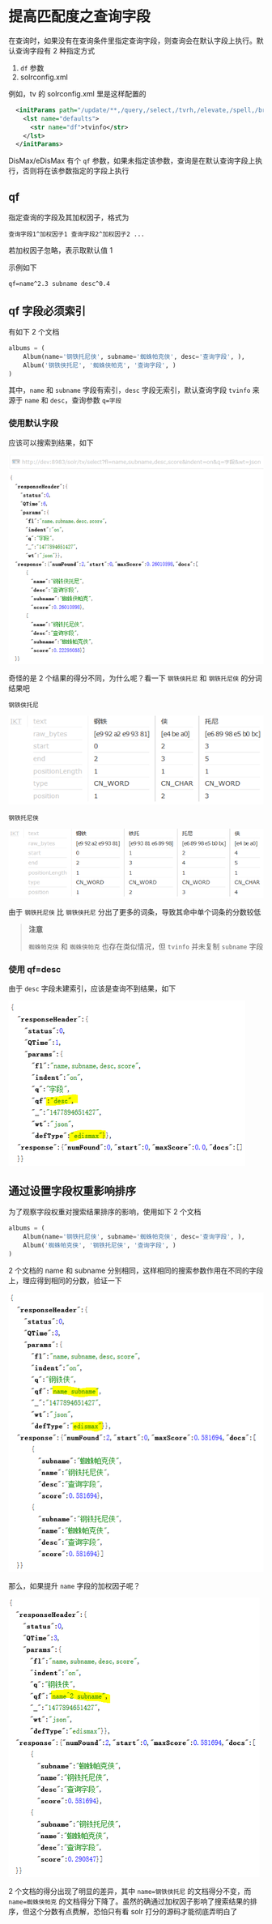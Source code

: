 # 提高匹配度之查询字段

在查询时，如果没有在查询条件里指定查询字段，则查询会在默认字段上执行。默认查询字段有 2 种指定方式

1. `df` 参数
2. solrconfig.xml

例如，tv 的 solrconfig.xml 里是这样配置的

```xml
  <initParams path="/update/**,/query,/select,/tvrh,/elevate,/spell,/browse">
    <lst name="defaults">
      <str name="df">tvinfo</str>
    </lst>
  </initParams>
```

DisMax/eDisMax 有个 `qf` 参数，如果未指定该参数，查询是在默认查询字段上执行，否则将在该参数指定的字段上执行

## qf

指定查询的字段及其加权因子，格式为

```
查询字段1^加权因子1 查询字段2^加权因子2 ...
```

若加权因子忽略，表示取默认值 1

示例如下

```
qf=name^2.3 subname desc^0.4
```

## qf 字段必须索引

有如下 2 个文档

```python
albums = (
    Album(name='钢铁托尼侠', subname='蜘蛛帕克侠', desc='查询字段', ),
    Album('钢铁侠托尼', '蜘蛛侠帕克', '查询字段', )
)
```

其中，`name` 和 `subname` 字段有索引，`desc` 字段无索引，默认查询字段 `tvinfo` 来源于 `name` 和 `desc`，查询参数 `q=字段`

### 使用默认字段

应该可以搜索到结果，如下

![](qf1.PNG)

奇怪的是 2 个结果的得分不同，为什么呢？看一下 `钢铁侠托尼` 和 `钢铁托尼侠` 的分词结果吧

```
钢铁侠托尼
```

![](qf3.PNG)

```
钢铁托尼侠
```

![](qf4.PNG)

由于 `钢铁托尼侠` 比 `钢铁侠托尼` 分出了更多的词条，导致其命中单个词条的分数较低

> **注意**
> 
> `蜘蛛帕克侠` 和 `蜘蛛侠帕克` 也存在类似情况，但 `tvinfo` 并未复制 `subname` 字段

### 使用 qf=desc

由于 `desc` 字段未建索引，应该是查询不到结果，如下

![](qf2.PNG)

## 通过设置字段权重影响排序

为了观察字段权重对搜索结果排序的影响，使用如下 2 个文档

```python
albums = (
    Album(name='钢铁托尼侠', subname='蜘蛛帕克侠', desc='查询字段', ),
    Album('蜘蛛帕克侠', '钢铁托尼侠', '查询字段', )
)
```

2 个文档的 name 和 subname 分别相同，这样相同的搜索参数作用在不同的字段上，理应得到相同的分数，验证一下

![](qf5.PNG)

那么，如果提升 `name` 字段的加权因子呢？

![](qf6.PNG)

2 个文档的得分出现了明显的差异，其中 `name=钢铁侠托尼` 的文档得分不变，而 `name=蜘蛛侠帕克` 的文档得分下降了。虽然的确通过加权因子影响了搜索结果的排序，但这个分数有点费解，恐怕只有看 solr 打分的源码才能彻底弄明白了
